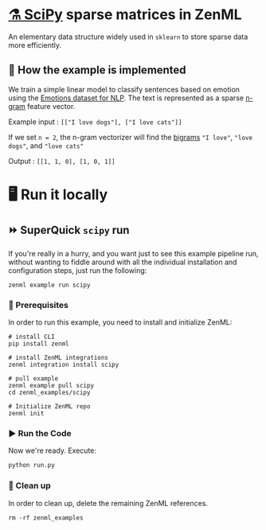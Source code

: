 # [⚗️ SciPy](https://scipy.org/) sparse matrices in ZenML

An elementary data structure widely used in `sklearn` to store sparse data more efficiently.


## 🧰 How the example is implemented

We train a simple linear model to classify sentences based on emotion using the [Emotions dataset for NLP](https://www.kaggle.com/datasets/praveengovi/emotions-dataset-for-nlp). The text is represented as a sparse [n-gram](https://en.wikipedia.org/wiki/N-gram) feature vector.

Example input : `[["I love dogs"], ["I love cats"]]`

If we set `n = 2`, the n-gram vectorizer will find the [bigrams](https://en.wikipedia.org/wiki/Bigram) `"I love"`, `"love dogs"`, and `"love cats"`

Output : `[[1, 1, 0], [1, 0, 1]]`

# 🖥 Run it locally

## ⏩ SuperQuick `scipy` run

If you're really in a hurry, and you want just to see this example pipeline run,
without wanting to fiddle around with all the individual installation and
configuration steps, just run the following:

```shell
zenml example run scipy
```

### 📄 Prerequisites

In order to run this example, you need to install and initialize ZenML:

```shell
# install CLI
pip install zenml

# install ZenML integrations
zenml integration install scipy

# pull example
zenml example pull scipy
cd zenml_examples/scipy

# Initialize ZenML repo
zenml init
```

### ▶️ Run the Code

Now we're ready. Execute:

```bash
python run.py
```

### 🧽 Clean up

In order to clean up, delete the remaining ZenML references.

```shell
rm -rf zenml_examples
```
